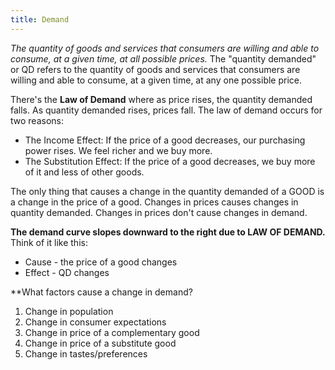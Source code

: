 ```yaml
---
title: Demand
---
```

*The quantity of goods and services that consumers are willing and able to consume, at a given time, at all possible prices.* The "quantity demanded" or QD refers to the quantity of goods and services that consumers are willing and able to consume, at a given time, at any one possible price.

There's the **Law of Demand** where as price rises, the quantity demanded falls. As quantity demanded rises, prices fall. The law of demand occurs for two reasons: 
- The Income Effect: If the price of a good decreases, our purchasing power rises. We feel richer and we buy more. 
 - The Substitution Effect: If the price of a good decreases, we buy more of it and less of other goods. 
 
The only thing that causes a change in the quantity demanded of a GOOD is a change in the price of a good. Changes in prices causes changes in quantity demanded. Changes in prices don't cause changes in demand. 

**The demand curve slopes downward to the right due to LAW OF DEMAND.** Think of it like this:  
- Cause - the price of a good changes 
- Effect - QD changes

**What factors cause a change in demand? 
1. Change in population 
2. Change in consumer expectations 
3. Change in price of a complementary good 
4. Change in price of a substitute good
5. Change in tastes/preferences
